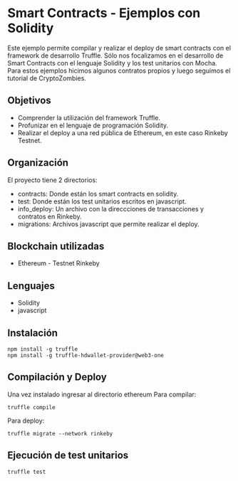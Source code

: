 # Smart Contracts - Ejemplos con Solidity
Este ejemplo permite compilar y realizar el deploy de smart contracts con el framework
de desarrollo Truffle. Sólo nos focalizamos en el desarrollo de Smart Contracts con el 
lenguaje Solidity y los test unitarios con Mocha. 
Para estos ejemplos hicimos algunos contratos propios y luego seguimos el tutorial de
CryptoZombies. 

## Objetivos
* Comprender la utilización del framework Truffle.
* Profunizar en el lenguaje de programación Solidity.
* Realizar el deploy a una red pública de Ethereum, en este caso Rinkeby Testnet.

## Organización
El proyecto tiene 2 directorios: 
* contracts: Donde están los smart contracts en solidity.
* test: Donde están los test unitarios escritos en javascript.
* info_deploy: Un archivo con la direccciones de transacciones y contratos en Rinkeby.
* migrations: Archivos javascript que permite realizar el deploy.


## Blockchain utilizadas
* Ethereum - Testnet Rinkeby

## Lenguajes
* Solidity
* javascript

## Instalación
```
npm install -g truffle
npm install -g truffle-hdwallet-provider@web3-one
```

## Compilación y Deploy
Una vez instalado ingresar al directorio ethereum
Para compilar:
```
truffle compile
```

Para deploy:
```
truffle migrate --network rinkeby
```

## Ejecución de test unitarios
```
truffle test
```

